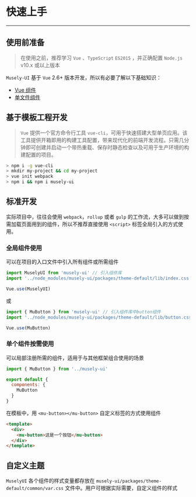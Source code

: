 # 快速上手

---

## 使用前准备

> 在使用之前，推荐学习 `Vue` 、`TypeScript` `ES2015` ，并正确配置 `Node.js` v10.x 或以上版本

`Musely-UI` 基于 `Vue` 2.6+ 版本开发，所以有必要了解以下基础知识：

- [Vue 组件](https://cn.vuejs.org/v2/guide/components.html)
- [单文件组件](https://cn.vuejs.org/v2/guide/single-file-components.html)

## 基于模板工程开发

> `Vue` 提供一个官方命令行工具 `vue-cli`，可用于快速搭建大型单页应用。该工具提供开箱即用的构建工具配置，带来现代化的前端开发流程。只需几分钟即可创建并启动一个带热重载、保存时静态检查以及可用于生产环境的构建配置的项目。

```bash
> npm i -g vue-cli
> mkdir my-project && cd my-project
> vue init webpack
> npm i && npm i musely-ui
```

## 标准开发

实际项目中，往往会使用 `webpack`，`rollup` 或者 `gulp` 的工作流，大多可以做到按需加载页面用到的组件，所以不推荐直接使用 `<script>` 标签全局引入的方式使用。

### 全局组件使用

可以在项目的入口文件中引入所有组件或所需组件

```js
import MuselyUI from 'musely-ui' // 引入组件库
import '../node_modules/musely-ui/packages/theme-default/lib/index.css' // 引入样式库

Vue.use(MuselyUI)
```

或

```js
import { MuButton } from 'musely-ui' // 引入组件库中button组件
import '../node_modules/musely-ui/packages/theme-default/lib/button.css' // 引入样式库

Vue.use(MuButton)
```

### 单个组件按需使用

可以局部注册所需的组件，适用于与其他框架组合使用的场景

```js
import { MuButton } from '../musely-ui'

export default {
  components: {
    MuButton
  }
}
```

在模板中，用 `<mu-button></mu-button>` 自定义标签的方式使用组件

```html
<template>
  <div>
    <mu-button>这是一个按钮</mu-button>
  </div>
</template>
```

## 自定义主题

`MuselyUI` 各个组件的样式变量都存放在 `musely-ui/packages/theme-default/common/var.css` 文件中。用户可根据实际需要，自定义组件的样式
